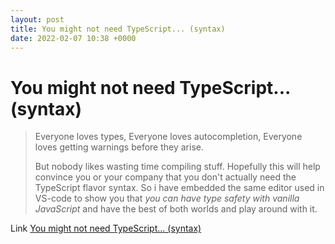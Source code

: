 ```yaml
---
layout: post
title: You might not need TypeScript... (syntax)
date: 2022-02-07 10:38 +0000
---
```


# You might not need TypeScript... (syntax)

> Everyone loves types, Everyone loves autocompletion, Everyone loves getting warnings before they arise.
>
> But nobody likes wasting time compiling stuff. Hopefully this will help convince you or your company that you don't actually need the TypeScript flavor syntax. So i have embedded the same editor used in VS-code to show you that *you can have type safety with vanilla JavaScript* and have the best of both worlds and play around with it.

Link [You might not need TypeScript... (syntax)](https://jimmywarting.github.io/you-might-not-need-typescript/)
